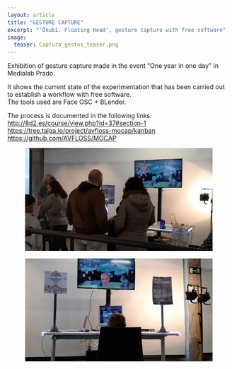 ```yaml
---
layout: article
title: "GESTURE CAPTURE"
excerpt: "'Ōkubi. Floating Head', gesture capture with free software"
image:
  teaser: Captura_gestos_teaser.png
---
```

<p>Exhibition of gesture capture made in the event "One year in one day" in Medialab Prado.
</p>
<p>
    It shows the current state of the experimentation that has been carried out to establish a workflow with free software.<br>
The tools used are Face OSC + BLender.
</p>
<p>
 The process is documented in the following links:<br>
  <a href="http://8d2.es/course/view.php?id=37#section-1">http://8d2.es/course/view.php?id=37#section-1</a> <br>
  <a href="https://tree.taiga.io/project/avfloss-mocap/kanban">https://tree.taiga.io/project/avfloss-mocap/kanban</a> <br>
  <a href="https://github.com/AVFLOSS/MOCAP">https://github.com/AVFLOSS/MOCAP</a>
</p>


<figure class="one">
    <img src="/images/Captura_gestos_02.png">
</figure>
<figure class="one">
    <img src="/images/Captura_gestos_03.png">
</figure>


